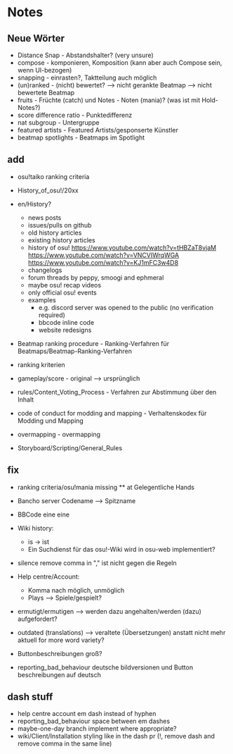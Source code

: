 # Notes

## Neue Wörter

- Distance Snap - Abstandshalter? (very unsure)
- compose - komponieren, Komposition (kann aber auch Compose sein, wenn UI-bezogen)
- snapping - einrasten?, Taktteilung auch möglich
- (un)ranked - (nicht) bewertet? --> nicht gerankte Beatmap --> nicht bewertete Beatmap
- fruits - Früchte (catch) und Notes - Noten (mania)? (was ist mit Hold-Notes?)
- score difference ratio - Punktedifferenz
- nat subgroup - Untergruppe
- featured artists - Featured Artists/gesponserte Künstler
- beatmap spotlights - Beatmaps im Spotlight

## add

- osu!taiko ranking criteria
- History_of_osu!/20xx

- en/History?
  - news posts
  - issues/pulls on github
  - old history articles
  - existing history articles
  - history of osu! <https://www.youtube.com/watch?v=tHBZaT8vjaM> <https://www.youtube.com/watch?v=VNCVIWrqWGA> <https://www.youtube.com/watch?v=KJ1mFC3w4D8>
  - changelogs
  - forum threads by peppy, smoogi and ephmeral
  - maybe osu! recap videos
  - only official osu! events
  - examples
    - e.g. discord server was opened to the public (no verification required)
    - bbcode inline code
    - website redesigns

- Beatmap ranking procedure - Ranking-Verfahren für Beatmaps/Beatmap-Ranking-Verfahren
- ranking kriterien
- gameplay/score - original --> ursprünglich
- rules/Content_Voting_Process - Verfahren zur Abstimmung über den Inhalt
- code of conduct for modding and mapping - Verhaltenskodex für Modding und Mapping
- overmapping - overmapping
- Storyboard/Scripting/General_Rules

## fix

- ranking criteria/osu!mania missing ** at Gelegentliche Hands
- Bancho server Codename --> Spitzname
- BBCode eine eine
- Wiki history:
  - is -> ist
  - Ein Suchdienst für das osu!-Wiki wird in osu-web implementiert?
- silence remove comma in "," ist nicht gegen die Regeln
- Help centre/Account:
  - Komma nach möglich, unmöglich
  - Plays --> Spiele/gespielt?
- ermutigt/ermutigen --> werden dazu angehalten/werden (dazu) aufgefordert?
- outdated (translations) --> veraltete (Übersetzungen) anstatt nicht mehr aktuell for more word variety?
- Buttonbeschreibungen groß?

- reporting_bad_behaviour deutsche bildversionen und Button beschreibungen auf deutsch

## dash stuff

- help centre account em dash instead of hyphen
- reporting_bad_behaviour space between em dashes
- maybe-one-day branch implement where appropriate?
- wiki/Client/Installation styling like in the dash pr (!, remove dash and remove comma in the same line)
